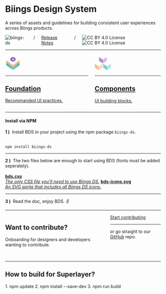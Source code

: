<h1 class="title is-size-2-mobile has-text-weight-medium is-spaced">
    <span class="is-size-bigger">Biings Design System</span>
</h1>
<p class="subtitle is-size-5-mobile mb-5">
    A series of assets and guidelines for building consistent user experiences across Biings products.
</p>
<div class="columns is-mobile is-variable is-2">
        <div class="column is-narrow">
            <img src="https://img.shields.io/npm/v/biings-ds.svg?labelColor=46285D&color=8C50B9&label=npm&style=flat" class="mt-1" alt="biings-ds">
        </div>
        <div class="column is-narrow is-dimmed">/</div>
        <div class="column is-narrow">
            <a href="#/CHANGELOG" class="is-size-6 has-text-weight-medium is-underlined">Release Notes</a>
        </div>
        <div class="column is-narrow is-dimmed is-hidden-mobile">/</div>
        <div class="column is-narrow is-hidden-mobile">
            <img src="https://mirrors.creativecommons.org/presskit/icons/cc.svg" class="icon is-size-4" alt="CC BY 4.0 License">
            <img src="https://mirrors.creativecommons.org/presskit/icons/by.svg" class="icon is-size-4" alt="CC BY 4.0 License">
        </div>
</div>
<hr>
<div class="columns">
    <div class="column is-6">
        <a href="#/brand" class="box is-medium is-bordered is-popping hover-to-floating has-background-info-gradient has-background-radial-tl">
            <img src="media/bds.png" width="50" class="no-zoom"/>
            <hr class="my-2">
            <h2 class="title is-size-3-mobile has-text-background has-background-purple-radial has-moving-background pb-1">Foundation</h2>
            <p class="subtitle is-5">Recommanded UI practices.</p>
        </a>
    </div>
    <div class="column is-6">
        <a href="#/avatar" class="box is-medium is-bordered is-popping hover-to-floating has-background-secondary-gradient-light">
            <img src="media/components.png" width="53" class="no-zoom"/>
            <hr class="my-2">
            <h2 class="title is-size-3-mobile has-text-background has-background-secondary-radial has-moving-background pb-1">Components</h2>
            <p class="subtitle is-5">UI building blocks.</p>
        </a>
    </div>
</div>
<hr class="my-2">
<div class="box is-large is-bordered">
    <h4 class="title is-family-primary mb-5">Install via NPM</h4>
    <strong>1 )&nbsp;</strong> Install BDS in your project using the npm package <code>biings-ds</code>.<br><br>
    <pre><code>npm install biings-ds</code></pre>
    <hr>
    <strong>2 )&nbsp;</strong> The two files below are enough to start using BDS (fonts must be added seperately).<br><br>
    <a href="https://raw.githubusercontent.com/biings/biings-ds/master/build/bds.css" class="box is-well py-3" download><strong class="is-monospace">bds.css</strong><br><i class="is-dimmed">The only CSS file you'll need to use Biings DS.</i></a>
    <a href="https://raw.githubusercontent.com/biings/biings-ds/master/build/bds-icons.min.svg" class="box is-well py-3" download><strong class="is-monospace">bds-icons.svg</strong><br><i class="is-dimmed">An SVG sprite that includes all Biings DS icons.</i></a>
    <hr>
    <strong>3 )&nbsp;</strong> Read the doc, enjoy BDS. ✌️
</div>

<hr class="is-size-3-tablet">

<div class="box is-large is-bordered is-popping has-background-white-bis has-background-radial-tl has-background-radial-tr has-radius-bold has-background-grainy">
    <div class="columns is-vcentered">
        <div class="column is-6">
            <h2 class="title mb-4 has-text-dark has-text-weight-semibold"><span class="is-size-smaller">Want to contribute?</span></h2>
            <p class="subtitle is-5 has-text-dark">Onboarding for designers and developers wanting to contribute.</p>
        </div>
        <div class="column is-5 is-offset-1 has-text-centered is-size-5 is-dimmed">
            <a href="#/contribute" class="button is-rounded is-dark is-outlined is-medium mt-2">Start contributing</a>
            <hr class="my-1">
            <span class="is-size-smaller is-dimmed">or go straight to our <a href="https://github.com/biings/biings-ds" class="is-underlined">GitHub</a> repo.</span>
        </div>
    </div>
</div>

<br>
<hr class="is-size-3-tablet">
<div class="box is-large is-bordered is-popping has-background-white-bis has-background-radial-tl has-background-radial-tr has-radius-bold has-background-grainy">
<h2 class="title mb-4 has-text-dark has-text-weight-semibold"><span class="is-size-smaller">How to build for Superlayer?</span></h2>
1. npm update
2. npm install --save-dev
3. npm run build
</div>

